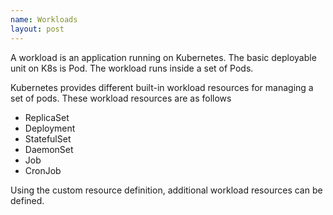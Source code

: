```yaml
---
name: Workloads
layout: post
---
```


A workload is an application running on Kubernetes. The basic deployable unit on K8s is Pod. The workload runs inside a 
set of Pods.

Kubernetes provides different built-in workload resources for managing a set of pods. These workload resources are as
follows
* ReplicaSet
* Deployment
* StatefulSet
* DaemonSet
* Job
* CronJob

Using the custom resource definition, additional workload resources can be defined.